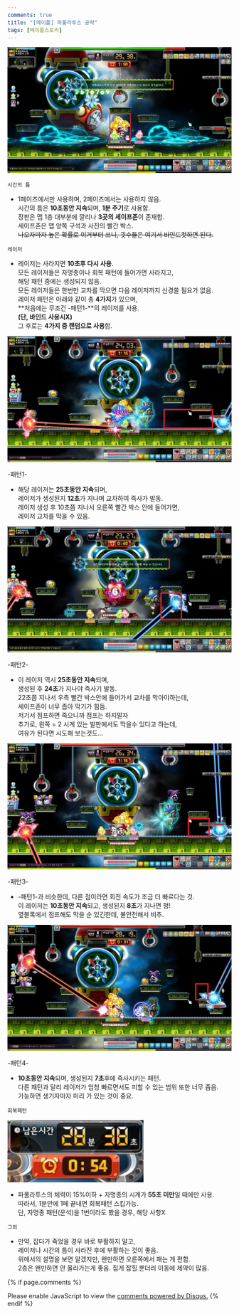 ```yaml
---
comments: true
title: "[메이플] 파풀라투스 공략"
tags: [메이플스토리]
---
```


![Maple](/assets/image/Maple/maple15.jfif)

`시간의 틈`

- 1페이즈에서만 사용하며, 2페이즈에서는 사용하지 않음.  
시간의 틈은 **10초동안 지속**되며, **1분 주기**로 사용함.  
장판은 맵 1층 대부분에 깔리나 **3곳의 세이프존**이 존재함.  
세이프존은 맵 양쪽 구석과 사진의 빨간 박스.  
~~나오자마자 높은 확률로 이거부터 쓰니, 굇수들은 여기서 바인드컷하면 된다.~~

`레이저`

- 레이저는 사라지면 **10초후 다시 사용**.  
모든 레이저들은 자명종이나 회복 패턴에 들어가면 사라지고,  
해당 패턴 중에는 생성되지 않음.  
모든 레이저들은 한번만 교차를 막으면 다음 레이저까지 신경쓸 필요가 없음.  
레이저 패턴은 아래와 같이 총 **4가지**가 있으며,  
**처음에는 무조건 -패턴1-**의 레이저를 사용.  
**(단, 바인드 사용시X)**  
그 후로는 **4가지 중 랜덤으로 사용**함.

![Maple](/assets/image/Maple/maple16.jfif)

-패턴1-

- 해당 레이저는 **25초동안 지속**되며,  
레이저가 생성된지 **12초**가 지나며 교차하여 즉사가 발동.  
레이저 생성 후 10초쯤 지나서 오른쪽 빨간 박스 안에 들어가면,  
레이저 교차를 막을 수 있음.

![Maple](/assets/image/Maple/maple17.jfif)

-패턴2-

- 이 레이저 역시 **25초동안 지속**되며,  
생성된 후 **24초**가 지나야 즉사기 발동.  
22초쯤 지나서 우측 빨간 박스안에 들어가서 교차를 막아야하는데,  
세이프존이 너무 좁아 막기가 힘듬.  
저기서 점프하면 죽으니까 점프는 하지말자  
추가로, 왼쪽 ÷ 2 시계 있는 발판에서도 막을수 있다고 하는데,  
여유가 된다면 시도해 보는것도...

![Maple](/assets/image/Maple/maple18.jfif)

-패턴3-

- -패턴1-과 비슷한데, 다른 점이라면 회전 속도가 조금 더 빠르다는 것.  
이 레이저는 **10초동안 지속**되고, 생성된지 **8초**가 지나면 펑!  
옆블록에서 점프해도 막을 순 있긴한데, 불안전해서 비추.

![Maple](/assets/image/Maple/maple19.jfif)

-패턴4-

- **10초동안 지속**되며, 생성된지 **7초**후에 즉사시키는 패턴.  
다른 패턴과 달리 레이저가 엄청 빠르면서도 피할 수 있는 범위 또한 너무 좁음.  
가능하면 생기자마자 미리 가 있는 것이 중요.

`회복패턴`

![Maple](/assets/image/Maple/maple20.jfif)


- 파풀라투스의 체력이 15%이하 + 자명종의 시계가 **55초 미만**일 때에만 사용.  
따라서, 1분안에 1페 끝내면 회복패턴 스킵가능.  
단, 자명종 패턴(운석)을 1번이라도 봤을 경우, 해당 사항X

`그외`

- 만약, 잡다가 죽었을 경우 바로 부활하지 말고,  
레이저나 시간의 틈이 사라진 후에 부활하는 것이 좋음.  
위에서의 설명을 보면 알겠지만, 왠만하면 오른쪽에서 패는 게 편함.  
2층은 왠만하면 안 올라가는게 좋음. 집게 잡힐 뿐더러 이동에 제약이 많음.

{% if page.comments %}
<div id="disqus_thread"></div>
<script>

/**
*  RECOMMENDED CONFIGURATION VARIABLES: EDIT AND UNCOMMENT THE SECTION BELOW TO INSERT DYNAMIC VALUES FROM YOUR PLATFORM OR CMS.
*  LEARN WHY DEFINING THESE VARIABLES IS IMPORTANT: https://disqus.com/admin/universalcode/#configuration-variables*/
/*
var disqus_config = function () {
this.page.url = PAGE_URL;  // Replace PAGE_URL with your page's canonical URL variable
this.page.identifier = PAGE_IDENTIFIER; // Replace PAGE_IDENTIFIER with your page's unique identifier variable
};
*/
(function() { // DON'T EDIT BELOW THIS LINE
var d = document, s = d.createElement('script');
s.src = 'https://dndl93.disqus.com/embed.js';
s.setAttribute('data-timestamp', +new Date());
(d.head || d.body).appendChild(s);
})();
</script>
<noscript>Please enable JavaScript to view the <a href="https://disqus.com/?ref_noscript">comments powered by Disqus.</a></noscript>
{% endif %}
